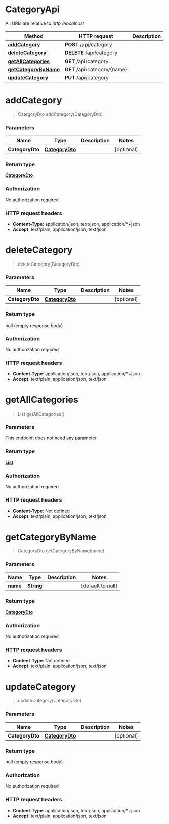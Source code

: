 # CategoryApi

All URIs are relative to *http://localhost*

| Method | HTTP request | Description |
|------------- | ------------- | -------------|
| [**addCategory**](CategoryApi.md#addCategory) | **POST** /api/category |  |
| [**deleteCategory**](CategoryApi.md#deleteCategory) | **DELETE** /api/category |  |
| [**getAllCategories**](CategoryApi.md#getAllCategories) | **GET** /api/category |  |
| [**getCategoryByName**](CategoryApi.md#getCategoryByName) | **GET** /api/category/{name} |  |
| [**updateCategory**](CategoryApi.md#updateCategory) | **PUT** /api/category |  |


<a name="addCategory"></a>
# **addCategory**
> CategoryDto addCategory(CategoryDto)



### Parameters

|Name | Type | Description  | Notes |
|------------- | ------------- | ------------- | -------------|
| **CategoryDto** | [**CategoryDto**](../Models/CategoryDto.md)|  | [optional] |

### Return type

[**CategoryDto**](../Models/CategoryDto.md)

### Authorization

No authorization required

### HTTP request headers

- **Content-Type**: application/json, text/json, application/*+json
- **Accept**: text/plain, application/json, text/json

<a name="deleteCategory"></a>
# **deleteCategory**
> deleteCategory(CategoryDto)



### Parameters

|Name | Type | Description  | Notes |
|------------- | ------------- | ------------- | -------------|
| **CategoryDto** | [**CategoryDto**](../Models/CategoryDto.md)|  | [optional] |

### Return type

null (empty response body)

### Authorization

No authorization required

### HTTP request headers

- **Content-Type**: application/json, text/json, application/*+json
- **Accept**: text/plain, application/json, text/json

<a name="getAllCategories"></a>
# **getAllCategories**
> List getAllCategories()



### Parameters
This endpoint does not need any parameter.

### Return type

[**List**](../Models/CategoryDto.md)

### Authorization

No authorization required

### HTTP request headers

- **Content-Type**: Not defined
- **Accept**: text/plain, application/json, text/json

<a name="getCategoryByName"></a>
# **getCategoryByName**
> CategoryDto getCategoryByName(name)



### Parameters

|Name | Type | Description  | Notes |
|------------- | ------------- | ------------- | -------------|
| **name** | **String**|  | [default to null] |

### Return type

[**CategoryDto**](../Models/CategoryDto.md)

### Authorization

No authorization required

### HTTP request headers

- **Content-Type**: Not defined
- **Accept**: text/plain, application/json, text/json

<a name="updateCategory"></a>
# **updateCategory**
> updateCategory(CategoryDto)



### Parameters

|Name | Type | Description  | Notes |
|------------- | ------------- | ------------- | -------------|
| **CategoryDto** | [**CategoryDto**](../Models/CategoryDto.md)|  | [optional] |

### Return type

null (empty response body)

### Authorization

No authorization required

### HTTP request headers

- **Content-Type**: application/json, text/json, application/*+json
- **Accept**: text/plain, application/json, text/json

